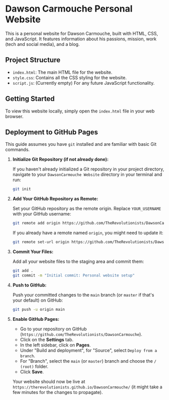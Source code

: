 # Dawson Carmouche Personal Website

This is a personal website for Dawson Carmouche, built with HTML, CSS, and JavaScript. It features information about his passions, mission, work (tech and social media), and a blog.

## Project Structure

- `index.html`: The main HTML file for the website.
- `style.css`: Contains all the CSS styling for the website.
- `script.js`: (Currently empty) For any future JavaScript functionality.

## Getting Started

To view this website locally, simply open the `index.html` file in your web browser.

## Deployment to GitHub Pages

This guide assumes you have `git` installed and are familiar with basic Git commands.

1.  **Initialize Git Repository (if not already done):**

    If you haven't already initialized a Git repository in your project directory, navigate to your `DawsonCarmouche Website` directory in your terminal and run:

    ```bash
    git init
    ```

2.  **Add Your GitHub Repository as Remote:**

    Set your GitHub repository as the remote origin. Replace `YOUR_USERNAME` with your GitHub username:

    ```bash
    git remote add origin https://github.com/TheRevolutionists/DawsonCarmouche.git
    ```

    If you already have a remote named `origin`, you might need to update it:

    ```bash
    git remote set-url origin https://github.com/TheRevolutionists/DawsonCarmouche.git
    ```

3.  **Commit Your Files:**

    Add all your website files to the staging area and commit them:

    ```bash
    git add .
    git commit -m "Initial commit: Personal website setup"
    ```

4.  **Push to GitHub:**

    Push your committed changes to the `main` branch (or `master` if that's your default) on GitHub:

    ```bash
    git push -u origin main
    ```

5.  **Enable GitHub Pages:**

    - Go to your repository on GitHub (`https://github.com/TheRevolutionists/DawsonCarmouche`).
    - Click on the **Settings** tab.
    - In the left sidebar, click on **Pages**.
    - Under "Build and deployment", for "Source", select `Deploy from a branch`.
    - For "Branch", select the `main` (or `master`) branch and choose the `/ (root)` folder.
    - Click **Save**.

    Your website should now be live at `https://therevolutionists.github.io/DawsonCarmouche/` (it might take a few minutes for the changes to propagate). 